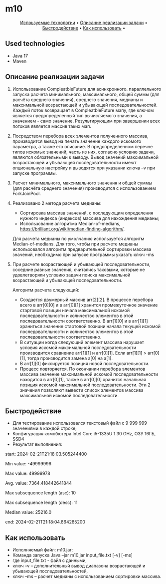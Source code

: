 # m10

<p align="center">
  <a href="#used-technologies">Испоьзуемые технологии</a> •  
  <a href="#description">Описание реализации задачи</a> •
  <a href="#results">Быстродействие</a> •
  <a href="#how-to-use">Как использовать</a> •
</p>

## Used technologies

- Java 17
- Maven


## Описание реализации задачи

1. Использование CompleatbleFuture для асинхронного. параллельного запуска расчета минимального, максимального, общей суммы (для расчёта среднего значения), среднего значения, медианы и максимальной возрастающей и убывающей последовательностей. Каждый поток возвращает в CompleatbleFuture мапу, где ключом является предопределенный тип вычисляемого значения, а значением - само значение. Результирующим при завершении всех потоков является массив таких мап.
2. Посредством перебора всех элементов полученного массива, производится вывод на печать значение каждого искомого параметра, а также его описание. В предопределенном перечне типов искомых значений, часть из них, согласно условию задачи, являются обязательными к выводу. Вывод значений максимальной возрастающей и убывающей последовательности имеют опциональную настройку и выводятся при указании ключа –v при запуске программы. 
3. Расчет минимального, максимального значения и общей суммы (для расчёта среднего   значения) производится с использованием ForkJoinPool.
4. Реализовано 2 метода расчета медианы:
   - Сортировка массива значений, с последующим определения нужного индекса (индексов) массива для нахождения медианы;
   - Использование алгоритма Median-of-medians, https://brilliant.org/wiki/median-finding-algorithm/. 

   Для расчета медианы по умолчанию используется алгоритм Median-of-medians. Для того, чтобы при расчете медианы использовался алгоритм предварительной сортировки массива значений, необходимо при запуске программы указать ключ -ms
5. При расчете возрастающей и убывающей последовательности, соседние равные значения, считались таковыми, которые не удовлетворяли условию задачи поиска максимальной возрастающей и убывающей последовательности.
 
   Алгоритм расчета следующий:
   - Создается двумерный массив arr[2][2].  В процессе перебора всего в arr[0][0] и в  arr[0][1] хранится промежуточное значение стартовой позиции начала максимальной искомой последовательности и количество элементов в этой последовательности соответственно. В arr[1][0] и в  arr[1][1] храниться значение стартовой позиции начала текущей искомой последовательности и количество элементов в этой последовательности соответственно. 
   - В ситуации когда следующий элемент массива нарушает условия искомой максимальной последовательности производится сравнение arr[1][1] и arr[0][1]. Если arr[1][1] > arr[0][1], тогда производится замена a[0] на a[1].
   - В arr[1][0] фиксируется позиция новой последовательности.
   - Процесс повторяется. По окончании перебора элементов массива значение максимальной искомой последовательности находится в arr[0][1], также в arr[0][0] хранится начальная позиция искомой максимальной последовательности. Эти 2 значения позволяют вывести список элементов массива максимальной искомой последовательности.


## Быстродействие 

- Для тестирование использовался текстовый файл с 9 999 999 значениями в каждой строке;
- Конфигурация компбютера  Intel Core i5-1335U 1.30 GHz, ОЗУ 16ГБ, SSD4
- Результат выполнения:

 
 start: 2024-02-21T21:18:03.505244400

 Min value: -49999996

 Max value: 49999978

 Avg. value: 7364.418442641844

 Max subsequence length (asc): 10

 Max subsequence length (desc): 11

 Median value: 25216.0

 end: 2024-02-21T21:18:04.864285200


## Как использовать

- Исполняемый файл: m10.jar;
- Команда запуска Java –jar m10.jar input_file.txt [-v] [-ms]
- где input_file.txt  - файл с данными,
- ключ –v – дополнительный вывод диапазона возрастающей и убывающей последовательностей,
- ключ –ms – расчет медианы с использованием сортировки массива.



